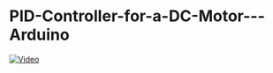# PID-Controller-for-a-DC-Motor---Arduino








[![Video](https://img.youtube.com/vi/Iu1TOB3uQ0c/0.jpg)](https://www.youtube.com/watch?v=Iu1TOB3uQ0c)
